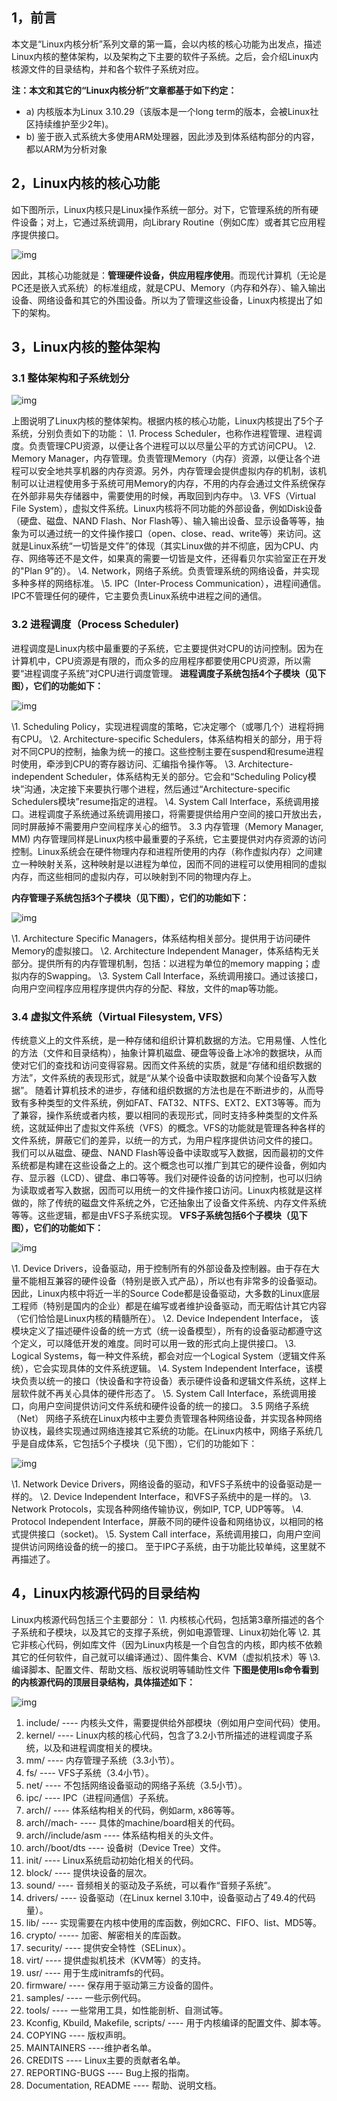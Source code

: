 ## 1，前言

本文是“Linux内核分析”系列文章的第一篇，会以内核的核心功能为出发点，描述Linux内核的整体架构，以及架构之下主要的软件子系统。之后，会介绍Linux内核源文件的目录结构，并和各个软件子系统对应。


**注：本文和其它的“Linux内核分析”文章都基于如下约定：**

- a) 内核版本为Linux 3.10.29（该版本是一个long term的版本，会被Linux社区持续维护至少2年)。
- b) 鉴于嵌入式系统大多使用ARM处理器，因此涉及到体系结构部分的内容，都以ARM为分析对象

## 2，Linux内核的核心功能

如下图所示，Linux内核只是Linux操作系统一部分。对下，它管理系统的所有硬件设备；对上，它通过系统调用，向Library Routine（例如C库）或者其它应用程序提供接口。

![img](img/v2-93cd0f1a4abbdfeb4af71202535fe4f9_720w.webp)

因此，其核心功能就是：**管理硬件设备，供应用程序使用**。而现代计算机（无论是PC还是嵌入式系统）的标准组成，就是CPU、Memory（内存和外存）、输入输出设备、网络设备和其它的外围设备。所以为了管理这些设备，Linux内核提出了如下的架构。

## 3，Linux内核的整体架构

### 3.1 整体架构和子系统划分 

![img](img/v2-52cdc054e6571065367b8af733bccbff_720w.webp)

上图说明了Linux内核的整体架构。根据内核的核心功能，Linux内核提出了5个子系统，分别负责如下的功能：
\1. Process Scheduler，也称作进程管理、进程调度。负责管理CPU资源，以便让各个进程可以以尽量公平的方式访问CPU。
\2. Memory Manager，内存管理。负责管理Memory（内存）资源，以便让各个进程可以安全地共享机器的内存资源。另外，内存管理会提供虚拟内存的机制，该机制可以让进程使用多于系统可用Memory的内存，不用的内存会通过文件系统保存在外部非易失存储器中，需要使用的时候，再取回到内存中。
\3. VFS（Virtual File System），虚拟文件系统。Linux内核将不同功能的外部设备，例如Disk设备（硬盘、磁盘、NAND Flash、Nor Flash等）、输入输出设备、显示设备等等，抽象为可以通过统一的文件操作接口（open、close、read、write等）来访问。这就是Linux系统“一切皆是文件”的体现（其实Linux做的并不彻底，因为CPU、内存、网络等还不是文件，如果真的需要一切皆是文件，还得看贝尔实验室正在开发的"Plan 9”的）。
\4. Network，网络子系统。负责管理系统的网络设备，并实现多种多样的网络标准。
\5. IPC（Inter-Process Communication），进程间通信。IPC不管理任何的硬件，它主要负责Linux系统中进程之间的通信。

### 3.2 进程调度（Process Scheduler)

进程调度是Linux内核中最重要的子系统，它主要提供对CPU的访问控制。因为在计算机中，CPU资源是有限的，而众多的应用程序都要使用CPU资源，所以需要“进程调度子系统”对CPU进行调度管理。
**进程调度子系统包括4个子模块（见下图），它们的功能如下：**

![img](img/v2-e91ce13f5a171b3af45cd74043c8e64c_720w.webp)

\1. Scheduling Policy，实现进程调度的策略，它决定哪个（或哪几个）进程将拥有CPU。
\2. Architecture-specific Schedulers，体系结构相关的部分，用于将对不同CPU的控制，抽象为统一的接口。这些控制主要在suspend和resume进程时使用，牵涉到CPU的寄存器访问、汇编指令操作等。
\3. Architecture-independent Scheduler，体系结构无关的部分。它会和“Scheduling Policy模块”沟通，决定接下来要执行哪个进程，然后通过“Architecture-specific Schedulers模块”resume指定的进程。
\4. System Call Interface，系统调用接口。进程调度子系统通过系统调用接口，将需要提供给用户空间的接口开放出去，同时屏蔽掉不需要用户空间程序关心的细节。
3.3 内存管理（Memory Manager, MM)
内存管理同样是Linux内核中最重要的子系统，它主要提供对内存资源的访问控制。Linux系统会在硬件物理内存和进程所使用的内存（称作虚拟内存）之间建立一种映射关系，这种映射是以进程为单位，因而不同的进程可以使用相同的虚拟内存，而这些相同的虚拟内存，可以映射到不同的物理内存上。

**内存管理子系统包括3个子模块（见下图），它们的功能如下：**

![img](img/v2-367c1e3b65e2c49b2989faad4a50c360_720w.webp)

\1. Architecture Specific Managers，体系结构相关部分。提供用于访问硬件Memory的虚拟接口。
\2. Architecture Independent Manager，体系结构无关部分。提供所有的内存管理机制，包括：以进程为单位的memory mapping；虚拟内存的Swapping。
\3. System Call Interface，系统调用接口。通过该接口，向用户空间程序应用程序提供内存的分配、释放，文件的map等功能。

### 3.4 虚拟文件系统（Virtual Filesystem, VFS）

传统意义上的文件系统，是一种存储和组织计算机数据的方法。它用易懂、人性化的方法（文件和目录结构），抽象计算机磁盘、硬盘等设备上冰冷的数据块，从而使对它们的查找和访问变得容易。因而文件系统的实质，就是“存储和组织数据的方法”，文件系统的表现形式，就是“从某个设备中读取数据和向某个设备写入数据”。
随着计算机技术的进步，存储和组织数据的方法也是在不断进步的，从而导致有多种类型的文件系统，例如FAT、FAT32、NTFS、EXT2、EXT3等等。而为了兼容，操作系统或者内核，要以相同的表现形式，同时支持多种类型的文件系统，这就延伸出了虚拟文件系统（VFS）的概念。VFS的功能就是管理各种各样的文件系统，屏蔽它们的差异，以统一的方式，为用户程序提供访问文件的接口。
我们可以从磁盘、硬盘、NAND Flash等设备中读取或写入数据，因而最初的文件系统都是构建在这些设备之上的。这个概念也可以推广到其它的硬件设备，例如内存、显示器（LCD）、键盘、串口等等。我们对硬件设备的访问控制，也可以归纳为读取或者写入数据，因而可以用统一的文件操作接口访问。Linux内核就是这样做的，除了传统的磁盘文件系统之外，它还抽象出了设备文件系统、内存文件系统等等。这些逻辑，都是由VFS子系统实现。
**VFS子系统包括6个子模块（见下图），它们的功能如下：**

![img](img/v2-609e277dbb82e1ea76edbb6219632540_720w.webp)

\1. Device Drivers，设备驱动，用于控制所有的外部设备及控制器。由于存在大量不能相互兼容的硬件设备（特别是嵌入式产品），所以也有非常多的设备驱动。因此，Linux内核中将近一半的Source Code都是设备驱动，大多数的Linux底层工程师（特别是国内的企业）都是在编写或者维护设备驱动，而无暇估计其它内容（它们恰恰是Linux内核的精髓所在）。
\2. Device Independent Interface， 该模块定义了描述硬件设备的统一方式（统一设备模型），所有的设备驱动都遵守这个定义，可以降低开发的难度。同时可以用一致的形式向上提供接口。
\3. Logical Systems，每一种文件系统，都会对应一个Logical System（逻辑文件系统），它会实现具体的文件系统逻辑。
\4. System Independent Interface，该模块负责以统一的接口（快设备和字符设备）表示硬件设备和逻辑文件系统，这样上层软件就不再关心具体的硬件形态了。
\5. System Call Interface，系统调用接口，向用户空间提供访问文件系统和硬件设备的统一的接口。
3.5 网络子系统（Net）
网络子系统在Linux内核中主要负责管理各种网络设备，并实现各种网络协议栈，最终实现通过网络连接其它系统的功能。在Linux内核中，网络子系统几乎是自成体系，它包括5个子模块（见下图），它们的功能如下：

![img](img/v2-784345aace76acd75f415b61635e2c46_720w.webp)

\1. Network Device Drivers，网络设备的驱动，和VFS子系统中的设备驱动是一样的。
\2. Device Independent Interface，和VFS子系统中的是一样的。
\3. Network Protocols，实现各种网络传输协议，例如IP, TCP, UDP等等。
\4. Protocol Independent Interface，屏蔽不同的硬件设备和网络协议，以相同的格式提供接口（socket)。
\5. System Call interface，系统调用接口，向用户空间提供访问网络设备的统一的接口。
至于IPC子系统，由于功能比较单纯，这里就不再描述了。

## 4，Linux内核源代码的目录结构

Linux内核源代码包括三个主要部分：
\1. 内核核心代码，包括第3章所描述的各个子系统和子模块，以及其它的支撑子系统，例如电源管理、Linux初始化等
\2. 其它非核心代码，例如库文件（因为Linux内核是一个自包含的内核，即内核不依赖其它的任何软件，自己就可以编译通过）、固件集合、KVM（虚拟机技术）等
\3. 编译脚本、配置文件、帮助文档、版权说明等辅助性文件
**下图是使用ls命令看到的内核源代码的顶层目录结构，具体描述如下：**

![img](img/v2-bb926260267cf97371e235cbc7715ffb_720w.png)

1. include/ ---- 内核头文件，需要提供给外部模块（例如用户空间代码）使用。
2. kernel/ ---- Linux内核的核心代码，包含了3.2小节所描述的进程调度子系统，以及和进程调度相关的模块。
3. mm/ ---- 内存管理子系统（3.3小节）。
4. fs/ ---- VFS子系统（3.4小节）。
5. net/ ---- 不包括网络设备驱动的网络子系统（3.5小节）。
6. ipc/ ---- IPC（进程间通信）子系统。
7. arch// ---- 体系结构相关的代码，例如arm, x86等等。
8. arch//mach- ---- 具体的machine/board相关的代码。
9. arch//include/asm ---- 体系结构相关的头文件。
10. arch//boot/dts ---- 设备树（Device Tree）文件。
11. init/ ---- Linux系统启动初始化相关的代码。
12. block/ ---- 提供块设备的层次。
13. sound/ ---- 音频相关的驱动及子系统，可以看作“音频子系统”。
14. drivers/ ---- 设备驱动（在Linux kernel 3.10中，设备驱动占了49.4的代码量）。
15. lib/ ---- 实现需要在内核中使用的库函数，例如CRC、FIFO、list、MD5等。
16. crypto/ ----- 加密、解密相关的库函数。
17. security/ ---- 提供安全特性（SELinux）。
18. virt/ ---- 提供虚拟机技术（KVM等）的支持。
19. usr/ ---- 用于生成initramfs的代码。
20. firmware/ ---- 保存用于驱动第三方设备的固件。
21. samples/ ---- 一些示例代码。
22. tools/ ---- 一些常用工具，如性能剖析、自测试等。
23. Kconfig, Kbuild, Makefile, scripts/ ---- 用于内核编译的配置文件、脚本等。
24. COPYING ---- 版权声明。
25. MAINTAINERS ----维护者名单。
26. CREDITS ---- Linux主要的贡献者名单。
27. REPORTING-BUGS ---- Bug上报的指南。
28. Documentation, README ---- 帮助、说明文档。
